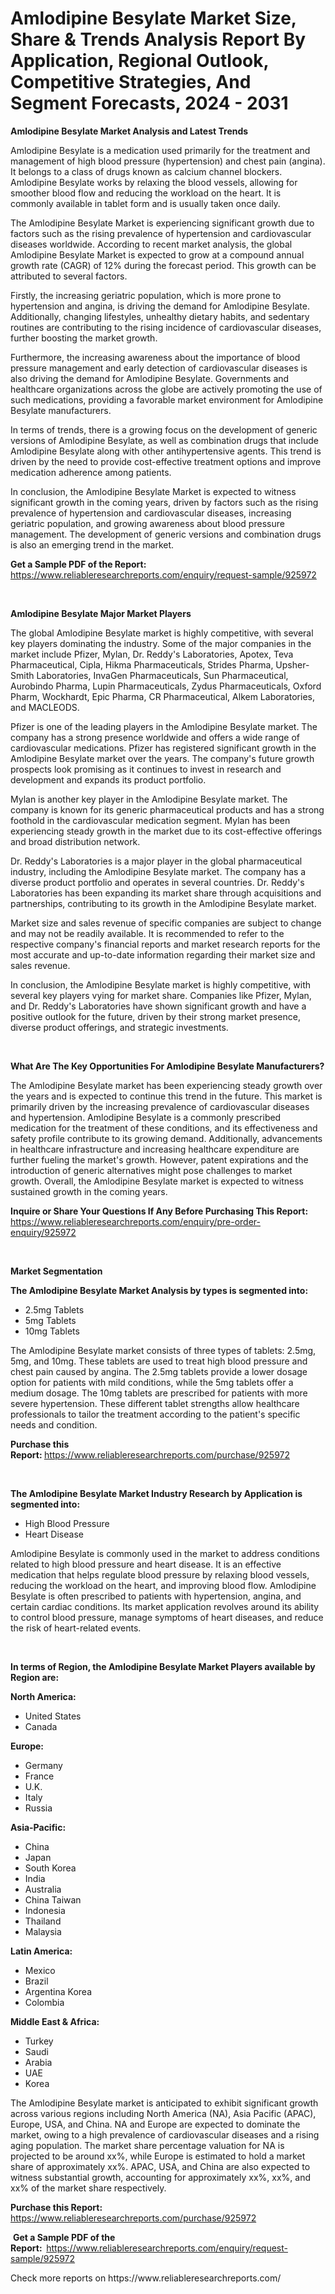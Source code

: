 <p><h1>Amlodipine Besylate Market Size, Share & Trends Analysis Report By Application, Regional Outlook, Competitive Strategies, And Segment Forecasts, 2024 - 2031</h1></p><p><strong>Amlodipine Besylate Market Analysis and Latest Trends</strong></p>
<p><p>Amlodipine Besylate is a medication used primarily for the treatment and management of high blood pressure (hypertension) and chest pain (angina). It belongs to a class of drugs known as calcium channel blockers. Amlodipine Besylate works by relaxing the blood vessels, allowing for smoother blood flow and reducing the workload on the heart. It is commonly available in tablet form and is usually taken once daily.</p><p>The Amlodipine Besylate Market is experiencing significant growth due to factors such as the rising prevalence of hypertension and cardiovascular diseases worldwide. According to recent market analysis, the global Amlodipine Besylate Market is expected to grow at a compound annual growth rate (CAGR) of 12% during the forecast period. This growth can be attributed to several factors.</p><p>Firstly, the increasing geriatric population, which is more prone to hypertension and angina, is driving the demand for Amlodipine Besylate. Additionally, changing lifestyles, unhealthy dietary habits, and sedentary routines are contributing to the rising incidence of cardiovascular diseases, further boosting the market growth.</p><p>Furthermore, the increasing awareness about the importance of blood pressure management and early detection of cardiovascular diseases is also driving the demand for Amlodipine Besylate. Governments and healthcare organizations across the globe are actively promoting the use of such medications, providing a favorable market environment for Amlodipine Besylate manufacturers.</p><p>In terms of trends, there is a growing focus on the development of generic versions of Amlodipine Besylate, as well as combination drugs that include Amlodipine Besylate along with other antihypertensive agents. This trend is driven by the need to provide cost-effective treatment options and improve medication adherence among patients.</p><p>In conclusion, the Amlodipine Besylate Market is expected to witness significant growth in the coming years, driven by factors such as the rising prevalence of hypertension and cardiovascular diseases, increasing geriatric population, and growing awareness about blood pressure management. The development of generic versions and combination drugs is also an emerging trend in the market.</p></p>
<p><strong>Get a Sample PDF of the Report:&nbsp;</strong> <a href="https://www.reliableresearchreports.com/enquiry/request-sample/925972">https://www.reliableresearchreports.com/enquiry/request-sample/925972</a></p>
<p>&nbsp;</p>
<p><strong>Amlodipine Besylate Major Market Players</strong></p>
<p><p>The global Amlodipine Besylate market is highly competitive, with several key players dominating the industry. Some of the major companies in the market include Pfizer, Mylan, Dr. Reddy's Laboratories, Apotex, Teva Pharmaceutical, Cipla, Hikma Pharmaceuticals, Strides Pharma, Upsher-Smith Laboratories, InvaGen Pharmaceuticals, Sun Pharmaceutical, Aurobindo Pharma, Lupin Pharmaceuticals, Zydus Pharmaceuticals, Oxford Pharm, Wockhardt, Epic Pharma, CR Pharmaceutical, Alkem Laboratories, and MACLEODS.</p><p>Pfizer is one of the leading players in the Amlodipine Besylate market. The company has a strong presence worldwide and offers a wide range of cardiovascular medications. Pfizer has registered significant growth in the Amlodipine Besylate market over the years. The company's future growth prospects look promising as it continues to invest in research and development and expands its product portfolio.</p><p>Mylan is another key player in the Amlodipine Besylate market. The company is known for its generic pharmaceutical products and has a strong foothold in the cardiovascular medication segment. Mylan has been experiencing steady growth in the market due to its cost-effective offerings and broad distribution network.</p><p>Dr. Reddy's Laboratories is a major player in the global pharmaceutical industry, including the Amlodipine Besylate market. The company has a diverse product portfolio and operates in several countries. Dr. Reddy's Laboratories has been expanding its market share through acquisitions and partnerships, contributing to its growth in the Amlodipine Besylate market.</p><p>Market size and sales revenue of specific companies are subject to change and may not be readily available. It is recommended to refer to the respective company's financial reports and market research reports for the most accurate and up-to-date information regarding their market size and sales revenue.</p><p>In conclusion, the Amlodipine Besylate market is highly competitive, with several key players vying for market share. Companies like Pfizer, Mylan, and Dr. Reddy's Laboratories have shown significant growth and have a positive outlook for the future, driven by their strong market presence, diverse product offerings, and strategic investments.</p></p>
<p>&nbsp;</p>
<p><strong>What Are The Key Opportunities For Amlodipine Besylate Manufacturers?</strong></p>
<p><p>The Amlodipine Besylate market has been experiencing steady growth over the years and is expected to continue this trend in the future. This market is primarily driven by the increasing prevalence of cardiovascular diseases and hypertension. Amlodipine Besylate is a commonly prescribed medication for the treatment of these conditions, and its effectiveness and safety profile contribute to its growing demand. Additionally, advancements in healthcare infrastructure and increasing healthcare expenditure are further fueling the market's growth. However, patent expirations and the introduction of generic alternatives might pose challenges to market growth. Overall, the Amlodipine Besylate market is expected to witness sustained growth in the coming years.</p></p>
<p><strong>Inquire or Share Your Questions If Any Before Purchasing This Report:</strong> <a href="https://www.reliableresearchreports.com/enquiry/pre-order-enquiry/925972">https://www.reliableresearchreports.com/enquiry/pre-order-enquiry/925972</a></p>
<p>&nbsp;</p>
<p><strong>Market Segmentation</strong></p>
<p><strong>The Amlodipine Besylate Market Analysis by types is segmented into:</strong></p>
<p><ul><li>2.5mg Tablets</li><li>5mg Tablets</li><li>10mg Tablets</li></ul></p>
<p><p>The Amlodipine Besylate market consists of three types of tablets: 2.5mg, 5mg, and 10mg. These tablets are used to treat high blood pressure and chest pain caused by angina. The 2.5mg tablets provide a lower dosage option for patients with mild conditions, while the 5mg tablets offer a medium dosage. The 10mg tablets are prescribed for patients with more severe hypertension. These different tablet strengths allow healthcare professionals to tailor the treatment according to the patient's specific needs and condition.</p></p>
<p><strong>Purchase this Report:&nbsp;</strong><a href="https://www.reliableresearchreports.com/purchase/925972">https://www.reliableresearchreports.com/purchase/925972</a></p>
<p>&nbsp;</p>
<p><strong>The Amlodipine Besylate Market Industry Research by Application is segmented into:</strong></p>
<p><ul><li>High Blood Pressure</li><li>Heart Disease</li></ul></p>
<p><p>Amlodipine Besylate is commonly used in the market to address conditions related to high blood pressure and heart disease. It is an effective medication that helps regulate blood pressure by relaxing blood vessels, reducing the workload on the heart, and improving blood flow. Amlodipine Besylate is often prescribed to patients with hypertension, angina, and certain cardiac conditions. Its market application revolves around its ability to control blood pressure, manage symptoms of heart diseases, and reduce the risk of heart-related events.</p></p>
<p>&nbsp;</p>
<p><strong>In terms of Region, the Amlodipine Besylate Market Players available by Region are:</strong></p>
<p>
    <p> <strong> North America: </strong>
        <ul>
            <li>United States</li>
            <li>Canada</li>
        </ul>
        </p> 
    <p> <strong> Europe: </strong>
        <ul>
            <li>Germany</li>
            <li>France</li>
            <li>U.K.</li>
            <li>Italy</li>
            <li>Russia</li>
        </ul>
        </p> 
    <p> <strong> Asia-Pacific: </strong>
        <ul>
            <li>China</li>
            <li>Japan</li>
            <li>South Korea</li>
            <li>India</li>
            <li>Australia</li>
            <li>China Taiwan</li>
            <li>Indonesia</li>
            <li>Thailand</li>
            <li>Malaysia</li>
        </ul>
        </p> 
    <p> <strong> Latin America: </strong>
        <ul>
            <li>Mexico</li>
            <li>Brazil</li>
            <li>Argentina Korea</li>
            <li>Colombia</li>
        </ul>
        </p> 
    <p> <strong> Middle East & Africa: </strong>
        <ul>
            <li>Turkey</li>
            <li>Saudi</li>
            <li>Arabia</li>
            <li>UAE</li>
            <li>Korea</li>
        </ul>
    </p>
    </p>
<p><p>The Amlodipine Besylate market is anticipated to exhibit significant growth across various regions including North America (NA), Asia Pacific (APAC), Europe, USA, and China. NA and Europe are expected to dominate the market, owing to a high prevalence of cardiovascular diseases and a rising aging population. The market share percentage valuation for NA is projected to be around xx%, while Europe is estimated to hold a market share of approximately xx%. APAC, USA, and China are also expected to witness substantial growth, accounting for approximately xx%, xx%, and xx% of the market share respectively.</p></p>
<p><strong>Purchase this Report: </strong><a href="https://www.reliableresearchreports.com/purchase/925972">https://www.reliableresearchreports.com/purchase/925972</a></p>
<p>&nbsp;<strong>Get a Sample PDF of the Report:&nbsp;&nbsp;</strong><a href="https://www.reliableresearchreports.com/enquiry/request-sample/925972">https://www.reliableresearchreports.com/enquiry/request-sample/925972</a></p>
<p><strong></strong></p>
<p>Check more reports on https://www.reliableresearchreports.com/</p>